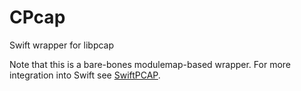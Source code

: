 # CPcap

Swift wrapper for libpcap

Note that this is a bare-bones modulemap-based wrapper. For more integration into Swift see [SwiftPCAP](http://github.com/msmiley/SwiftPCAP).

